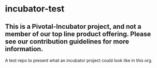 # incubator-test

## This is a Pivotal-Incubator project, and not a member of our top line product offering.  Please see our contribution guidelines for more information. 

A test repo to present what an incubator project could look like in this org. 
